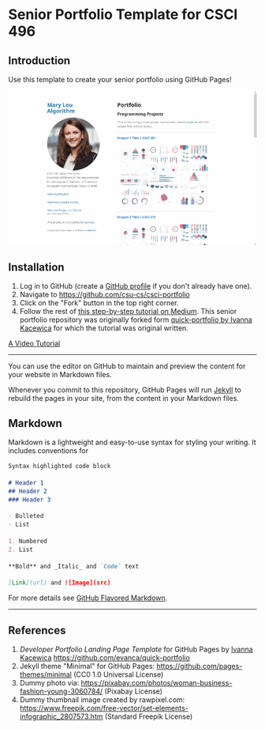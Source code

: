 Senior Portfolio Template for CSCI 496
======================================

## Introduction

Use this template to create your senior portfolio using GitHub Pages!

![Demo Animation](images/demo.gif)

## Installation

1.  Log in to GitHub (create a [GitHub profile](https://github.com/join) if you don't already have one).
2.  Navigate to https://github.com/csu-cs/csci-portfolio
3.  Click on the "Fork" button in the top right corner.
4.  Follow the rest of [this step-by-step tutorial on Medium](https://medium.com/@evanca/set-up-your-portfolio-website-in-less-than-10-minutes-with-github-pages-d0efa8ff56fd). This senior portfolio repository was originally forked form [quick-portfolio by Ivanna Kacewica](https://github.com/evanca/quick-portfolio) for which the tutorial was original written.

[A Video Tutorial](https://youtu.be/ECtcGftiCBI)

___

You can use the editor on GitHub to maintain and preview the content for your website in Markdown files.

Whenever you commit to this repository, GitHub Pages will run [Jekyll](https://jekyllrb.com/) to rebuild the pages in your site, from the content in your Markdown files.

## Markdown

Markdown is a lightweight and easy-to-use syntax for styling your writing. It includes conventions for

```markdown
Syntax highlighted code block

# Header 1
## Header 2
### Header 3

- Bulleted
- List

1. Numbered
2. List

**Bold** and _Italic_ and `Code` text

[Link](url) and ![Image](src)
```

For more details see [GitHub Flavored Markdown](https://guides.github.com/features/mastering-markdown/).

___

## References

1.  *Developer Portfolio Landing Page Template* for GitHub Pages by [Ivanna Kacewica](https://github.com/evanca) https://github.com/evanca/quick-portfolio
2.  Jekyll theme "Minimal" for GitHub Pages: https://github.com/pages-themes/minimal (CC0 1.0 Universal License)
3.  Dummy photo via: https://pixabay.com/photos/woman-business-fashion-young-3060784/ (Pixabay License)
4.  Dummy thumbnail image created by rawpixel.com: https://www.freepik.com/free-vector/set-elements-infographic_2807573.htm (Standard Freepik License)

